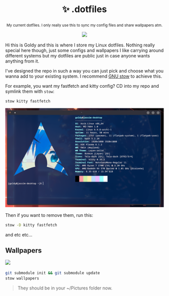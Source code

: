 <div align="center">

  # ✨ .dotfiles

  <sub>My current dotfiles. I only really use this to sync my config files and share wallpapers atm.</sub>

  <img src="./desktop_showcase_2.png">

  <br>

</div>

Hi this is Goldy and this is where I store my Linux dotfiles. Nothing really special here though, just some configs and wallpapers I like carrying around different systems but my dotfiles are public just in case anyone wants anything from it.

I've designed the repo in such a way you can just pick and choose what you wanna add to your existing system. I recommend [GNU stow](https://www.gnu.org/software/stow/) to achieve this. 

For example, you want my fastfetch and kitty config? CD into my repo and symlink them with `stow`:
```sh
stow kitty fastfetch
```

<img width="600px" src="./terminal_showcase.png">

Then if you want to remove them, run this:
```sh
stow -D kitty fastfetch
```

and etc etc...

## Wallpapers

<img width="800px" src="https://github.com/user-attachments/assets/63640274-510d-4599-9515-41b49aa94b93">

```sh
git submodule init && git submodule update
stow wallpapers
```
> They should be in your ~/Pictures folder now.
